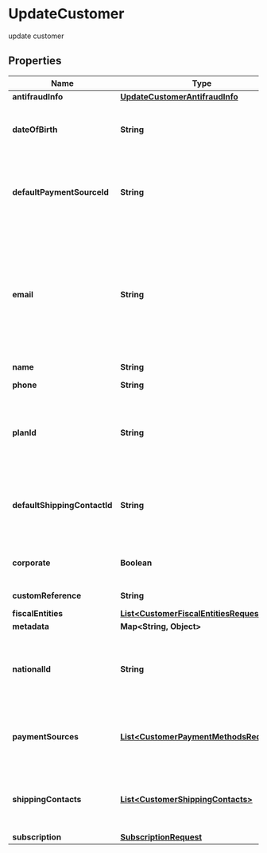 

# UpdateCustomer

update customer

## Properties

| Name | Type | Description | Notes |
|------------ | ------------- | ------------- | -------------|
|**antifraudInfo** | [**UpdateCustomerAntifraudInfo**](UpdateCustomerAntifraudInfo.md) |  |  [optional] |
|**dateOfBirth** | **String** | It is a parameter that allows to identify the date of birth of the client. |  [optional] |
|**defaultPaymentSourceId** | **String** | It is a parameter that allows to identify in the response, the Conekta ID of a payment method (payment_id) |  [optional] |
|**email** | **String** | An email address is a series of customizable characters followed by a universal Internet symbol, the at symbol (@), the name of a host server, and a web domain ending (.mx, .com, .org, . net, etc). |  [optional] |
|**name** | **String** | Client&#39;s name |  [optional] |
|**phone** | **String** | Is the customer&#39;s phone number |  [optional] |
|**planId** | **String** | Contains the ID of a plan, which could together with name, email and phone create a client directly to a subscription |  [optional] |
|**defaultShippingContactId** | **String** | It is a parameter that allows to identify in the response, the Conekta ID of the shipping address (shipping_contact) |  [optional] |
|**corporate** | **Boolean** | It is a value that allows identifying if the email is corporate or not. |  [optional] |
|**customReference** | **String** | It is an undefined value. |  [optional] |
|**fiscalEntities** | [**List&lt;CustomerFiscalEntitiesRequest&gt;**](CustomerFiscalEntitiesRequest.md) |  |  [optional] |
|**metadata** | **Map&lt;String, Object&gt;** |  |  [optional] |
|**nationalId** | **String** | It is a parameter that allows to identify the national identification number of the client. |  [optional] |
|**paymentSources** | [**List&lt;CustomerPaymentMethodsRequest&gt;**](CustomerPaymentMethodsRequest.md) | Contains details of the payment methods that the customer has active or has used in Conekta |  [optional] |
|**shippingContacts** | [**List&lt;CustomerShippingContacts&gt;**](CustomerShippingContacts.md) | Contains the detail of the shipping addresses that the client has active or has used in Conekta |  [optional] |
|**subscription** | [**SubscriptionRequest**](SubscriptionRequest.md) |  |  [optional] |



